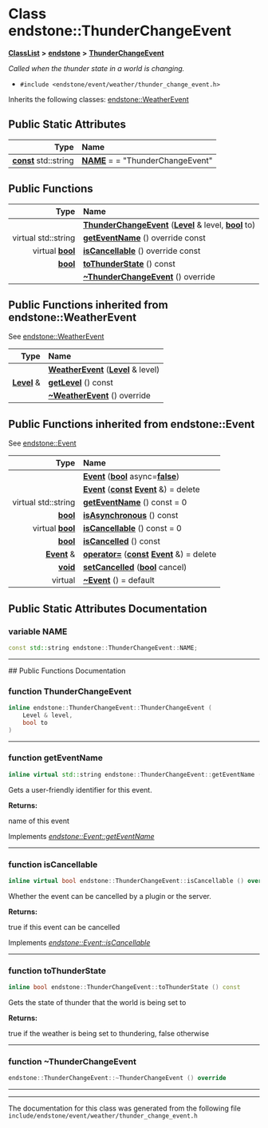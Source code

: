 

# Class endstone::ThunderChangeEvent



[**ClassList**](annotated.md) **>** [**endstone**](namespaceendstone.md) **>** [**ThunderChangeEvent**](classendstone_1_1ThunderChangeEvent.md)



_Called when the thunder state in a world is changing._ 

* `#include <endstone/event/weather/thunder_change_event.h>`



Inherits the following classes: [endstone::WeatherEvent](classendstone_1_1WeatherEvent.md)
































## Public Static Attributes

| Type | Name |
| ---: | :--- |
|  [**const**](classendstone_1_1Vector.md) std::string | [**NAME**](#variable-name)   = = "ThunderChangeEvent"<br> |










































## Public Functions

| Type | Name |
| ---: | :--- |
|   | [**ThunderChangeEvent**](#function-thunderchangeevent) ([**Level**](classendstone_1_1Level.md) & level, [**bool**](classendstone_1_1Vector.md) to) <br> |
| virtual std::string | [**getEventName**](#function-geteventname) () override const<br> |
| virtual [**bool**](classendstone_1_1Vector.md) | [**isCancellable**](#function-iscancellable) () override const<br> |
|  [**bool**](classendstone_1_1Vector.md) | [**toThunderState**](#function-tothunderstate) () const<br> |
|   | [**~ThunderChangeEvent**](#function-thunderchangeevent) () override<br> |


## Public Functions inherited from endstone::WeatherEvent

See [endstone::WeatherEvent](classendstone_1_1WeatherEvent.md)

| Type | Name |
| ---: | :--- |
|   | [**WeatherEvent**](classendstone_1_1WeatherEvent.md#function-weatherevent) ([**Level**](classendstone_1_1Level.md) & level) <br> |
|  [**Level**](classendstone_1_1Level.md) & | [**getLevel**](classendstone_1_1WeatherEvent.md#function-getlevel) () const<br> |
|   | [**~WeatherEvent**](classendstone_1_1WeatherEvent.md#function-weatherevent) () override<br> |


## Public Functions inherited from endstone::Event

See [endstone::Event](classendstone_1_1Event.md)

| Type | Name |
| ---: | :--- |
|   | [**Event**](classendstone_1_1Event.md#function-event-12) ([**bool**](classendstone_1_1Vector.md) async=[**false**](classendstone_1_1Vector.md)) <br> |
|   | [**Event**](classendstone_1_1Event.md#function-event-22) ([**const**](classendstone_1_1Vector.md) [**Event**](classendstone_1_1Event.md) &) = delete<br> |
| virtual std::string | [**getEventName**](classendstone_1_1Event.md#function-geteventname) () const = 0<br> |
|  [**bool**](classendstone_1_1Vector.md) | [**isAsynchronous**](classendstone_1_1Event.md#function-isasynchronous) () const<br> |
| virtual [**bool**](classendstone_1_1Vector.md) | [**isCancellable**](classendstone_1_1Event.md#function-iscancellable) () const = 0<br> |
|  [**bool**](classendstone_1_1Vector.md) | [**isCancelled**](classendstone_1_1Event.md#function-iscancelled) () const<br> |
|  [**Event**](classendstone_1_1Event.md) & | [**operator=**](classendstone_1_1Event.md#function-operator) ([**const**](classendstone_1_1Vector.md) [**Event**](classendstone_1_1Event.md) &) = delete<br> |
|  [**void**](classendstone_1_1Vector.md) | [**setCancelled**](classendstone_1_1Event.md#function-setcancelled) ([**bool**](classendstone_1_1Vector.md) cancel) <br> |
| virtual  | [**~Event**](classendstone_1_1Event.md#function-event) () = default<br> |
















































































## Public Static Attributes Documentation




### variable NAME 

```C++
const std::string endstone::ThunderChangeEvent::NAME;
```




<hr>
## Public Functions Documentation




### function ThunderChangeEvent 

```C++
inline endstone::ThunderChangeEvent::ThunderChangeEvent (
    Level & level,
    bool to
) 
```




<hr>



### function getEventName 

```C++
inline virtual std::string endstone::ThunderChangeEvent::getEventName () override const
```



Gets a user-friendly identifier for this event.




**Returns:**

name of this event 





        
Implements [*endstone::Event::getEventName*](classendstone_1_1Event.md#function-geteventname)


<hr>



### function isCancellable 

```C++
inline virtual bool endstone::ThunderChangeEvent::isCancellable () override const
```



Whether the event can be cancelled by a plugin or the server.




**Returns:**

true if this event can be cancelled 





        
Implements [*endstone::Event::isCancellable*](classendstone_1_1Event.md#function-iscancellable)


<hr>



### function toThunderState 

```C++
inline bool endstone::ThunderChangeEvent::toThunderState () const
```



Gets the state of thunder that the world is being set to




**Returns:**

true if the weather is being set to thundering, false otherwise 





        

<hr>



### function ~ThunderChangeEvent 

```C++
endstone::ThunderChangeEvent::~ThunderChangeEvent () override
```




<hr>

------------------------------
The documentation for this class was generated from the following file `include/endstone/event/weather/thunder_change_event.h`

